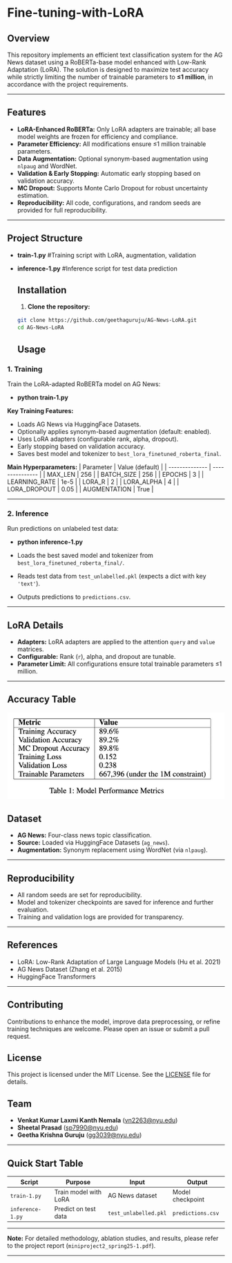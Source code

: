 # Fine-tuning-with-LoRA

## Overview

This repository implements an efficient text classification system for the AG News dataset using a RoBERTa-base model enhanced with Low-Rank Adaptation (LoRA). The solution is designed to maximize test accuracy while strictly limiting the number of trainable parameters to **≤1 million**, in accordance with the project requirements.

---

## Features

- **LoRA-Enhanced RoBERTa:** Only LoRA adapters are trainable; all base model weights are frozen for efficiency and compliance.
- **Parameter Efficiency:** All modifications ensure ≤1 million trainable parameters.
- **Data Augmentation:** Optional synonym-based augmentation using `nlpaug` and WordNet.
- **Validation & Early Stopping:** Automatic early stopping based on validation accuracy.
- **MC Dropout:** Supports Monte Carlo Dropout for robust uncertainty estimation.
- **Reproducibility:** All code, configurations, and random seeds are provided for full reproducibility.

---

## Project Structure

- **train-1.py**  #Training script with LoRA, augmentation, validation
- **inference-1.py**  #Inference script for test data prediction

  ## Installation

  1. **Clone the repository:**

    ```bash
   git clone https://github.com/geethaguruju/AG-News-LoRA.git
   cd AG-News-LoRA
    ```

  ## Usage

### 1. Training

Train the LoRA-adapted RoBERTa model on AG News:

- **python train-1.py**

**Key Training Features:**
- Loads AG News via HuggingFace Datasets.
- Optionally applies synonym-based augmentation (default: enabled).
- Uses LoRA adapters (configurable rank, alpha, dropout).
- Early stopping based on validation accuracy.
- Saves best model and tokenizer to `best_lora_finetuned_roberta_final`.

**Main Hyperparameters:**
| Parameter      | Value (default) |
| -------------- | --------------- |
| MAX_LEN        | 256             |
| BATCH_SIZE     | 256             |
| EPOCHS         | 3               |
| LEARNING_RATE  | 1e-5            |
| LORA_R         | 2               |
| LORA_ALPHA     | 4               |
| LORA_DROPOUT   | 0.05            |
| AUGMENTATION   | True            |

---

### 2. Inference

Run predictions on unlabeled test data:

- **python inference-1.py**


- Loads the best saved model and tokenizer from `best_lora_finetuned_roberta_final/`.
- Reads test data from `test_unlabelled.pkl` (expects a dict with key `'text'`).
- Outputs predictions to `predictions.csv`.

---

## LoRA Details

- **Adapters:** LoRA adapters are applied to the attention `query` and `value` matrices.
- **Configurable:** Rank (`r`), alpha, and dropout are tunable.
- **Parameter Limit:** All configurations ensure total trainable parameters ≤1 million.

---

## Accuracy Table

![Alt Text](accuracy.jpeg)


## Dataset

- **AG News:** Four-class news topic classification.
- **Source:** Loaded via HuggingFace Datasets (`ag_news`).
- **Augmentation:** Synonym replacement using WordNet (via `nlpaug`).

---

## Reproducibility

- All random seeds are set for reproducibility.
- Model and tokenizer checkpoints are saved for inference and further evaluation.
- Training and validation logs are provided for transparency.

---

## References

- LoRA: Low-Rank Adaptation of Large Language Models (Hu et al. 2021)
- AG News Dataset (Zhang et al. 2015)
- HuggingFace Transformers

---
## Contributing

Contributions to enhance the model, improve data preprocessing, or refine training techniques are welcome. Please open an issue or submit a pull request.

## License

This project is licensed under the MIT License. See the [LICENSE](LICENSE) file for details.

## Team

- **Venkat Kumar Laxmi Kanth Nemala** (vn2263@nyu.edu)
- **Sheetal Prasad** (sp7990@nyu.edu)
- **Geetha Krishna Guruju** (gg3039@nyu.edu)

---

## Quick Start Table

| Script          | Purpose                  | Input                  | Output                 |
|-----------------|-------------------------|------------------------|------------------------|
| `train-1.py`    | Train model with LoRA    | AG News dataset        | Model checkpoint       |
| `inference-1.py`| Predict on test data     | `test_unlabelled.pkl`  | `predictions.csv`      |

---

**Note:** For detailed methodology, ablation studies, and results, please refer to the project report (`miniproject2_spring25-1.pdf`).

---

